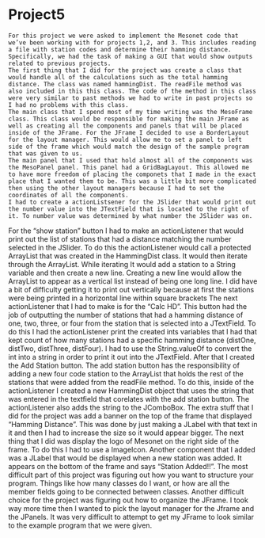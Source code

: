 # Project5

	For this project we were asked to implement the Mesonet code that we’ve been working with for projects 1,2, and 3. This includes reading a file with station codes and determine their hamming distance. Specifically, we had the task of making a GUI that would show outputs related to previous projects.
	The first thing that I did for the project was create a class that would handle all of the calculations such as the total hamming distance. The class was named hammingDist. The readFile method was also included in this this class. The code of the method in this class were very similar to past methods we had to write in past projects so I had no problems with this class.
	The main class that I spend most of my time writing was the MesoFrame class. This class would be responsible for making the main JFrame as well as creating all the components and panels that will be placed inside of the JFrame. For the JFrame I decided to use a BorderLayout for the layout manager. This would allow me to set a panel to left side of the frame which would match the design of the sample program that was given to us. 
	The main panel that I used that hold almost all of the components was the MesoPanel panel. This panel had a GridBagLayout. This allowed me to have more freedom of placing the componets that I made in the exact place that I wanted them to be. This was a little bit more complicated then using the other layout managers because I had to set the coordinates of all the components. 
	I had to create a actionListsener for the JSlider that would print out the number value into the JTextField that is located to the right of it. To number value was determined by what number the JSlider was on.
For the “show station” button I had to make an actionListener that would print out the list of stations that had a distance matching the number selected in the JSlider. To do this the actionListener would call a protected ArrayList that was created in the HammingDist class. It would then iterate through the ArrayList. While iterating It would add a station to a String variable and then create a new line. Creating a new line would allow the ArrayList to appear as a vertical list instead of being one long line. I did have a bit of difficulty getting it to print out vertically because at first the stations were being printed in a horizontal line within square brackets
	The next actionListener that I had to make is for the “Calc HD”. This button had the job of outputting the number of stations that had a hamming distance of one, two, three, or four from the station that is selected into a JTextField. To do this I had the actionListener print the created ints variables that I had that kept count of how many stations had a specific hamming distance (distOne, distTwo, distThree, distFour). I had to use the String.valueOf to convert the int into a string in order to print it out into the JTextField.
	After that I created the Add Station button. The add station button has the responsibility of adding a new four code station to the ArrayList that holds the rest of the stations that were added from the readFile method. To do this, inside of the actionListener I created a new HammingDist object that uses the string that was entered in the textfield that corelates with the add station button. The actionListener also adds the string to the JComboBox.
	The extra stuff that I did for the project was add a banner on the top of the frame that displayed “Hamming Distance”. This was done by just making a JLabel with that text in it and then I had to increase the size so it would appear bigger. The next thing that I did was display the logo of Mesonet on the right side of the frame. To do this I had to use a ImageIcon. Another component that I added was a JLabel that would be displayed when a new station was added. It appears on the bottom of the frame and says “Station Added!!”.
	The most difficult part of this project was figuring out how you want to structure your program. Things like how many classes do I want, or how are all the member fields going to be connected between classes. Another difficult choice for the project was figuring out how to organize the JFrame. I took way more time then I wanted to pick the layout manager for the Jframe and the JPanels. It was very difficult to attempt to get my JFrame to look similar to the example program that we were given. 
